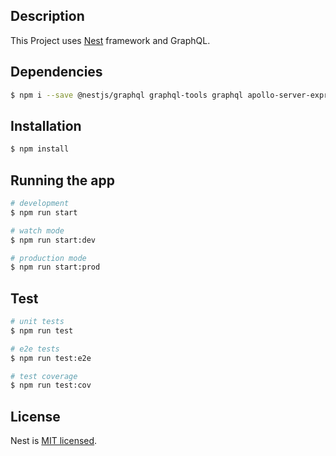 ## Description

This Project uses [Nest](https://github.com/nestjs/nest) framework and GraphQL.

## Dependencies
```bash
$ npm i --save @nestjs/graphql graphql-tools graphql apollo-server-express @nestjs/apollo
```

## Installation

```bash
$ npm install
```

## Running the app

```bash
# development
$ npm run start

# watch mode
$ npm run start:dev

# production mode
$ npm run start:prod
```

## Test

```bash
# unit tests
$ npm run test

# e2e tests
$ npm run test:e2e

# test coverage
$ npm run test:cov
```

## License

Nest is [MIT licensed](LICENSE).
